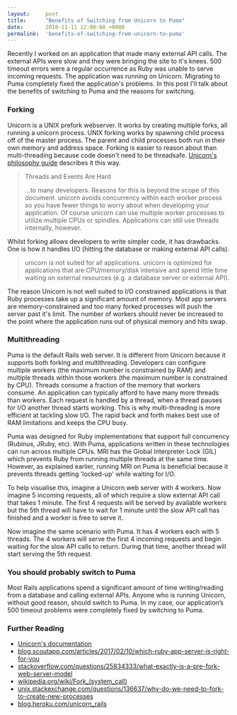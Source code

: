 ```yaml
---
layout:     post
title:      "Benefits of Switching from Unicorn to Puma"
date:       2018-11-11 12:00:00 +0000
permalink:  'benefits-of-switching-from-unicorn-to-puma'
---
```


Recently I worked on an application that made many external API calls. The external APIs were slow and they were bringing
the site to it's knees. 500 timeout errors were a regular occurrence as Ruby was unable to serve incoming requests. The
application was running on Unicorn. Migrating to Puma completely fixed the application's problems. In this post
I'll talk about the benefits of switching to Puma and the reasons for switching.

### Forking

Unicorn is a UNIX prefork webserver. It works by creating multiple forks, all running a unicorn
process. UNIX forking works by spawning child process off of the master process. The parent and child processes both run in their own
memory and address space. Forking is easier to reason about than multi-threading because code doesn't need to be threadsafe.
[Unicorn's philosophy guide](https://bogomips.org/unicorn/PHILOSOPHY.html) describes it this way.

> Threads and Events Are Hard
>
> ...to many developers. Reasons for this is beyond the scope of this document. unicorn avoids concurrency within each worker
> process so you have fewer things to worry about when developing your application. Of course unicorn can use multiple worker
> processes to utilize multiple CPUs or spindles. Applications can still use threads internally, however.

Whilst forking allows developers to write simpler code, it has drawbacks. One is how it handles I/O (hitting the database
or making external API calls).

> unicorn is not suited for all applications. unicorn is optimized for applications that are CPU/memory/disk intensive and spend
> little time waiting on external resources (e.g. a database server or external API).

The reason Unicorn is not well suited to I/O constrained applications is that Ruby processes take up a significant amount of
memory. Most app servers are memory-constrained and too many forked processes will push the server past it's limit.
The number of workers should never be increased to the point where the application runs out of physical memory and hits swap.

### Multithreading

Puma is the default Rails web server. It is different from Unicorn because it supports both forking and multithreading.
Developers can configure multiple workers (the maximum number is constrained by RAM) and multiple threads within those workers
(the maximum number is constrained by CPU). Threads consume a fraction of the memory that workers consume. An application
can typically afford to have many more threads than workers. Each request is handled by a thread, when a thread
pauses for I/O another thread starts working. This is why multi-threading is more efficient at tackling slow I/O. The
rapid back and forth makes best use of RAM limitations and keeps the CPU busy.

Puma was designed for Ruby implementations that support full concurrency (Rubinus, JRuby, etc). With Puma, applications
written in these technologies can run across multiple CPUs. MRI has the Global Interpreter Lock (GIL) which
prevents Ruby from running multiple threads at the same time. However, as explained earlier, running MRI on Puma is beneficial
because it prevents threads getting 'locked-up' while waiting for I/O.

To help visualise this, imagine a Unicorn web server with 4 workers. Now imagine 5 incoming requests, all of which require a slow
external API call that takes 1 minute. The first 4 requests will be served by available workers but the 5th thread will
have to wait for 1 minute until the slow API call has finished and a worker is free to serve it.

Now imagine the same scenario with Puma. It has 4 workers each with 5 threads. The 4 workers will serve the first 4 incoming
requests and begin waiting for the slow API calls to return. During that time, another thread will start serving the 5th request.

### You should probably switch to Puma

Most Rails applications spend a significant amount of time writing/reading from a database and calling external APIs.
Anyone who is running Unicorn, without good reason, should switch to Puma. In my case, our application’s 500
timeout problems were completely fixed by switching to Puma.

### Further Reading
* [Unicorn's documentation](https://bogomips.org/unicorn/)
* [blog.scoutapp.com/articles/2017/02/10/which-ruby-app-server-is-right-for-you](http://blog.scoutapp.com/articles/2017/02/10/which-ruby-app-server-is-right-for-you)
* [stackoverflow.com/questions/25834333/what-exactly-is-a-pre-fork-web-server-model](https://stackoverflow.com/questions/25834333/what-exactly-is-a-pre-fork-web-server-model)
* [wikipedia.org/wiki/Fork_(system_call)](https://en.wikipedia.org/wiki/Fork_(system_call))
* [unix.stackexchange.com/questions/136637/why-do-we-need-to-fork-to-create-new-processes](https://unix.stackexchange.com/questions/136637/why-do-we-need-to-fork-to-create-new-processes)
* [blog.heroku.com/unicorn_rails](https://blog.heroku.com/unicorn_rails)
